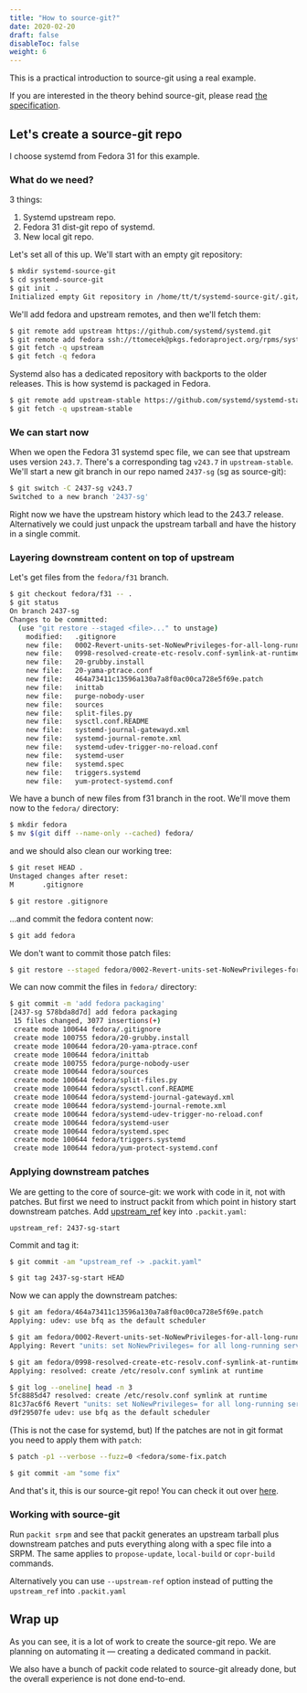 ```yaml
---
title: "How to source-git?"
date: 2020-02-20
draft: false
disableToc: false
weight: 6
---
```



This is a practical introduction to source-git using a real example.

If you are interested in the theory behind source-git, please read [the
specification](/source-git/).


## Let's create a source-git repo

I choose systemd from Fedora 31 for this example.


### What do we need?

3 things:

1. Systemd upstream repo.
2. Fedora 31 dist-git repo of systemd.
3. New local git repo.

Let's set all of this up. We'll start with an empty git repository:

```bash
$ mkdir systemd-source-git
$ cd systemd-source-git
$ git init .
Initialized empty Git repository in /home/tt/t/systemd-source-git/.git/
```

We'll add fedora and upstream remotes, and then we'll fetch them:

```bash
$ git remote add upstream https://github.com/systemd/systemd.git
$ git remote add fedora ssh://ttomecek@pkgs.fedoraproject.org/rpms/systemd.git
$ git fetch -q upstream
$ git fetch -q fedora
```

Systemd also has a dedicated repository with backports to the older releases.
This is how systemd is packaged in Fedora.

```bash
$ git remote add upstream-stable https://github.com/systemd/systemd-stable.git
$ git fetch -q upstream-stable
```

### We can start now

When we open the Fedora 31 systemd spec file, we can see that upstream uses
version `243.7`. There's a corresponding tag `v243.7` in `upstream-stable`.
We'll start a new git branch in our repo named `2437-sg` (sg as source-git):

```bash
$ git switch -C 2437-sg v243.7
Switched to a new branch '2437-sg'
```

Right now we have the upstream history which lead to the 243.7 release.
Alternatively we could just unpack the upstream tarball and have the history in
a single commit.

### Layering downstream content on top of upstream

Let's get files from the `fedora/f31` branch.

```bash
$ git checkout fedora/f31 -- .
$ git status
On branch 2437-sg
Changes to be committed:
  (use "git restore --staged <file>..." to unstage)
	modified:   .gitignore
	new file:   0002-Revert-units-set-NoNewPrivileges-for-all-long-runnin.patch
	new file:   0998-resolved-create-etc-resolv.conf-symlink-at-runtime.patch
	new file:   20-grubby.install
	new file:   20-yama-ptrace.conf
	new file:   464a73411c13596a130a7a8f0ac00ca728e5f69e.patch
	new file:   inittab
	new file:   purge-nobody-user
	new file:   sources
	new file:   split-files.py
	new file:   sysctl.conf.README
	new file:   systemd-journal-gatewayd.xml
	new file:   systemd-journal-remote.xml
	new file:   systemd-udev-trigger-no-reload.conf
	new file:   systemd-user
	new file:   systemd.spec
	new file:   triggers.systemd
	new file:   yum-protect-systemd.conf
```

We have a bunch of new files from f31 branch in the root.
We'll move them now to the `fedora/` directory:

```bash
$ mkdir fedora
$ mv $(git diff --name-only --cached) fedora/
```

and we should also clean our working tree:

```bash
$ git reset HEAD .
Unstaged changes after reset:
M       .gitignore

$ git restore .gitignore
```

...and commit the fedora content now:

```bash
$ git add fedora
```

We don't want to commit those patch files:
```bash
$ git restore --staged fedora/0002-Revert-units-set-NoNewPrivileges-for-all-long-runnin.patch fedora/0998-resolved-create-etc-resolv.conf-symlink-at-runtime.patch fedora/464a73411c13596a130a7a8f0ac00ca728e5f69e.patch
```

We can now commit the files in `fedora/` directory:
```bash
$ git commit -m 'add fedora packaging'
[2437-sg 578bda8d7d] add fedora packaging
 15 files changed, 3077 insertions(+)
 create mode 100644 fedora/.gitignore
 create mode 100755 fedora/20-grubby.install
 create mode 100644 fedora/20-yama-ptrace.conf
 create mode 100644 fedora/inittab
 create mode 100755 fedora/purge-nobody-user
 create mode 100644 fedora/sources
 create mode 100644 fedora/split-files.py
 create mode 100644 fedora/sysctl.conf.README
 create mode 100644 fedora/systemd-journal-gatewayd.xml
 create mode 100644 fedora/systemd-journal-remote.xml
 create mode 100644 fedora/systemd-udev-trigger-no-reload.conf
 create mode 100644 fedora/systemd-user
 create mode 100644 fedora/systemd.spec
 create mode 100644 fedora/triggers.systemd
 create mode 100644 fedora/yum-protect-systemd.conf
```


### Applying downstream patches
We are getting to the core of source-git: we work with code in it, not with
patches. But first we need to instruct packit from which point in history start
downstream patches.
Add [upstream_ref](https://packit.dev/docs/configuration/#upstream-ref)
key into `.packit.yaml`:

```
upstream_ref: 2437-sg-start
```

Commit and tag it:

```bash
$ git commit -am "upstream_ref -> .packit.yaml"

$ git tag 2437-sg-start HEAD
```

Now we can apply the downstream patches:

```bash
$ git am fedora/464a73411c13596a130a7a8f0ac00ca728e5f69e.patch
Applying: udev: use bfq as the default scheduler

$ git am fedora/0002-Revert-units-set-NoNewPrivileges-for-all-long-runnin.patch
Applying: Revert "units: set NoNewPrivileges= for all long-running services"

$ git am fedora/0998-resolved-create-etc-resolv.conf-symlink-at-runtime.patch
Applying: resolved: create /etc/resolv.conf symlink at runtime

$ git log --oneline| head -n 3
5fc8885d47 resolved: create /etc/resolv.conf symlink at runtime
81c37ac6f6 Revert "units: set NoNewPrivileges= for all long-running services"
d9f29507fe udev: use bfq as the default scheduler
```

(This is not the case for systemd, but)
If the patches are not in git format you need to apply them with `patch`:
```bash
$ patch -p1 --verbose --fuzz=0 <fedora/some-fix.patch

$ git commit -am "some fix"
```

And that's it, this is our source-git repo! You can check it out over
[here](https://github.com/packit-service/systemd-source-git).

### Working with source-git

Run `packit srpm` and see that packit generates an upstream tarball plus
downstream patches and puts everything along with a spec file into a SRPM.
The same applies to `propose-update`, `local-build` or `copr-build` commands.

Alternatively you can use `--upstream-ref` option instead of putting
the `upstream_ref` into `.packit.yaml`


## Wrap up
As you can see, it is a lot of work to create the source-git repo. We are
planning on automating it — creating a dedicated command in packit.

We also have a bunch of packit code related to source-git already done, but the
overall experience is not done end-to-end.
